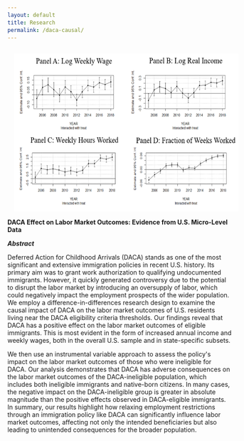 ```yaml
---
layout: default
title: Research
permalink: /daca-causal/
---
```


<img style="width=584px;height=355px;float:left;padding:15px;"
src="/images/daca_causal.PNG" alt="" width="584" height="355">

**DACA Effect on Labor Market Outcomes: Evidence from U.S. Micro-Level Data**

***Abstract***

Deferred Action for Childhood Arrivals (DACA) stands as one of the most significant and extensive immigration policies in recent U.S. history. 
Its primary aim was to grant work authorization to qualifying undocumented immigrants. However, it quickly generated controversy due to the potential to 
disrupt the labor market by introducing an oversupply of labor, which could negatively impact the employment prospects of the wider population. 
We employ a difference-in-differences research design to examine the causal impact of DACA on the labor market outcomes of U.S. residents living 
near the DACA eligibility criteria thresholds. Our findings reveal that DACA has a positive effect on the labor market outcomes of eligible immigrants. 
This is most evident in the form of increased annual income and weekly wages, both in the overall U.S. sample and in state-specific subsets. 

We then use an instrumental variable approach to assess the policy's impact on the labor market outcomes of those who were ineligible for DACA. 
Our analysis demonstrates that DACA has adverse consequences on the labor market outcomes of the DACA-ineligible population, which includes both 
ineligible immigrants and native-born citizens. In many cases, the negative impact on the DACA-ineligible group is greater in absolute magnitude than the positive effects observed in DACA-eligible immigrants. 
In summary, our results highlight how relaxing employment restrictions through an immigration policy like DACA can significantly influence labor market outcomes, 
affecting not only the intended beneficiaries but also leading to unintended consequences for the broader population.

